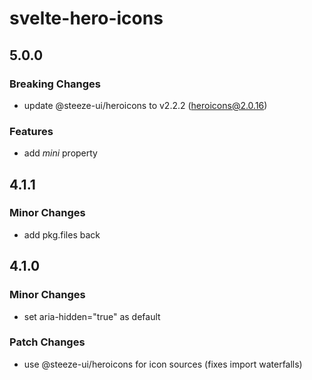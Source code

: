 # svelte-hero-icons

## 5.0.0

### Breaking Changes

- update @steeze-ui/heroicons to v2.2.2 (heroicons@2.0.16)

### Features

- add _mini_ property

## 4.1.1

### Minor Changes

- add pkg.files back

## 4.1.0

### Minor Changes

- set aria-hidden="true" as default

### Patch Changes

- use @steeze-ui/heroicons for icon sources (fixes import waterfalls)
